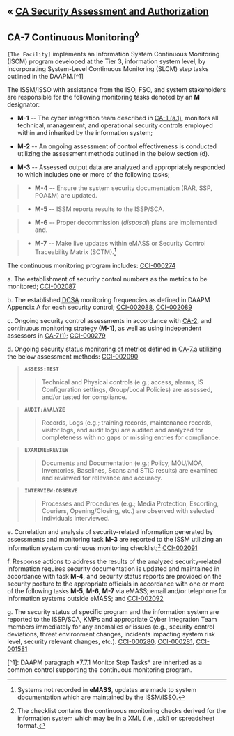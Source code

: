&laquo; [CA Security Assessment and Authorization](index.md)
---

## CA-7 Continuous Monitoring<sup>[&loz;](../guidance#CA-7)</sup>

`[The Facility]` implements an Information System Continuous Monitoring (ISCM) program developed at the Tier 3, information system level, by incorporating System-Level Continuous Monitoring (SLCM) step tasks outlined in the DAAPM.[^1]

The ISSM/ISSO with assistance from the ISO, FSO, and system stakeholders are responsible for the following monitoring tasks denoted by an **M** designator:

- **M-1** -- The cyber integration team described in [CA-1 (a.1)](CA-1), monitors all technical, management, and operational security controls employed within and inherited by the information system;

- **M-2** -- An ongoing assessment of control effectiveness is conducted utilizing the assessment methods outlined in the below section (d).  

- **M-3** -- Assessed output data are analyzed and appropriately responded to which includes one or more of the following tasks; 

>- **M-4** -- Ensure the system security documentation (RAR, SSP, POA&M) are updated. 

>- **M-5** -- ISSM reports results to the ISSP/SCA. 

>- **M-6** -- Proper decommission (*disposal*) plans are implemented and. 

>- **M-7** -- Make live updates within eMASS or Security Control Traceability Matrix (SCTM).[^2]  

The continuous monitoring program includes: [CCI-000274](CCI-CA#CCI-000274)

a. The establishment of security control numbers as the metrics to be monitored; [CCI-002087](CCI-CA#CCI-002087)

b. The established <abbr title="Defense Counterintelligence Security Agency">DCSA</abbr> monitoring frequencies as defined in DAAPM Appendix A for each security control; [CCI-002088](CCI-CA#CCI-002088), [CCI-002089](CCI-CA#CCI-002089)

c. Ongoing security control assessments in accordance with [CA-2](CA-2), and continuous monitoring strategy **(M-1)**, as well as using independent assessors in [CA-7(1)](CA-7(1)); [CCI-000279](CCI-CA#CCI-000279)

d. Ongoing security status monitoring of metrics defined in [CA-7.a](CA-7) utilizing the below assessment methods: [CCI-002090](CCI-CA#CCI-002090)

> **`ASSESS:TEST`**
>> Technical and Physical controls (e.g.; access, alarms, IS Configuration settings, Group/Local Policies) are assessed, and/or tested for compliance.

> **`AUDIT:ANALYZE`**
>> Records, Logs (e.g.; training records, maintenance records, visitor logs, and audit logs) are audited and analyzed for completeness with no gaps or missing entries for compliance. 

> **`EXAMINE:REVIEW`**
>> Documents and Documentation (e.g.; Policy, MOU/MOA, Inventories, Baselines, Scans and STIG results) are examined and reviewed for relevance and accuracy.

> **`INTERVIEW:OBSERVE`**
>> Processes and Procedures (e.g.; Media Protection, Escorting, Couriers, Opening/Closing, etc.) are observed with selected individuals interviewed. 

e. Correlation and analysis of security-related information generated by assessments and monitoring task **M-3** are reported to the ISSM utilizing an information system continuous monitoring checklist;[^3] [CCI-002091](CCI-CA#CCI-002091)

f. Response actions to address the results of the analyzed security-related information requires security documentation is updated and maintained in accordance with task **M-4**, and security status reports are provided on the security posture to the appropriate officials in accordance with one or more of the following tasks **M-5**, **M-6**, **M-7** via eMASS; email and/or telephone for information systems outside eMASS; and [CCI-002092](CCI-CA#CCI-002092)

g. The security status of specific program and the information system are reported to the ISSP/SCA, KMPs and appropriate Cyber Integration Team members immediately for any anomalies or issues (e.g., security control deviations, threat environment changes, incidents impacting system risk level, security relevant changes, etc.). [CCI-000280](CCI-CA#CCI-000280), [CCI-000281](CCI-CA#CCI-000281), [CCI-001581](CCI-CA#CCI-001581)

<notes />
[^1]: DAAPM paragraph *7.7.1 Monitor Step Tasks* are inherited as a common control supporting the continuous monitoring program. 

[^2]: Systems not recorded in **eMASS**, updates are made to system documentation which are maintained by the ISSM/ISSO. 

[^3]: The checklist contains the continuous monitoring checks derived for the information system which may be in a XML (i.e., .ckl) or spreadsheet format. 
